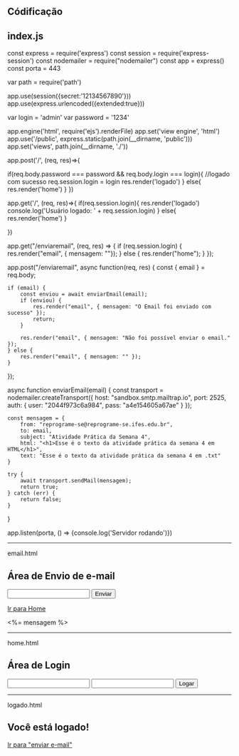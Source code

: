 Códificação
--------------------------
index.js
-----------------------
const express = require('express')
const session = require('express-session')
const nodemailer = require("nodemailer")
const app = express()
const porta = 443

var path = require('path')


app.use(session({secret:'12134567890'}))
app.use(express.urlencoded({extended:true}))

var login = 'admin'
var password = '1234'

app.engine('html', require('ejs').renderFile)
app.set('view engine', 'html')
app.use('/public', express.static(path.join(__dirname, 'public')))
app.set('views', path.join(__dirname, './'))

app.post('/', (req, res)=>{
  
  if(req.body.password === password && req.body.login === login){
    //logado com sucesso
    req.session.login = login
    res.render('logado')
  }
  else{
  	res.render('home')
  }
})

app.get('/', (req, res)=>{
  if(req.session.login){
    res.render('logado')
    console.log('Usuário logado: ' + req.session.login)
  }
  else{
    res.render('home')
  }

})

app.get("/enviaremail", (req, res) => {
	if (req.session.login) {
		res.render("email", { mensagem: ""});
	} else {
		res.render("home");
	}
});

app.post("/enviaremail", async function(req, res) {
	const { email } = req.body;

	if (email) {
		const enviou = await enviarEmail(email);
		if (enviou) {
			res.render("email", { mensagem: "O Email foi enviado com sucesso" });
			return;
		}

		res.render("email", { mensagem: "Não foi possível enviar o email." });
	} else {
		res.render("email", { mensagem: "" });
	}
});

async function enviarEmail(email) {
	const transport = nodemailer.createTransport({
		host: "sandbox.smtp.mailtrap.io",
		port: 2525,
		auth: {
		  user: "2044f973c6a984",
		  pass: "a4e154605a67ae"
		}
	  });

	const mensagem = {
		from: "reprograme-se@reprograme-se.ifes.edu.br",
		to: email,
		subject: "Atividade Prática da Semana 4",
		html: "<h1>Esse é o texto da atividade prática da semana 4 em HTML</h1>",
		text: "Esse é o texto da atividade prática da semana 4 em .txt"
	}

	try {
		await transport.sendMail(mensagem);
		return true;
	} catch (err) {
		return false;
	}
}

app.listen(porta, () => {console.log('Servidor rodando')})

----------------------

email.html
<html lang="pt-br">
<head>
  <title>Página de envio de e-mail</title>
</head>  
<body>
<h2>Área de Envio de e-mail</h2> 
  <form method = "post">
    <input type = "text" name = "email">
    <input type = "submit" bane = "enviar" value = "Enviar">
  </form>
  <a href="/home">Ir para Home </a>

  <p><%= mensagem %></p>

</body>
</html>

_______________
home.html

<html lang="pt-br">
<head>
  <title>Página Inicial</title>
</head>  
<body>
<h2>Área de Login</h2> 
  <form method = "post">
    <input type = "text" name = "login">
    <input type = "password" name = "password">
    <input type = "submit" bane = "acao" value = "Logar">
  </form>
</body>
</html>

______
logado.html
<html lang="pt-br">
<head>
  <title>Logado</title>
</head>  
<body>
<h2>Você está logado!</h2>
<a href="/enviaremail">Ir para "enviar e-mail" </a>

<meta http-equiv="refresh" content="5; /enviaremail">
 
</body>
</html>



